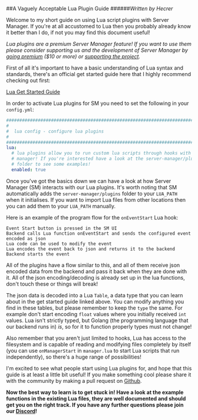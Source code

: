 ##A Vaguely Acceptable Lua Plugin Guide
######*Written by Hecrer*

Welcome to my short guide on using Lua script plugins with Server Manager. If you're
at all accustomed to Lua then you probably already know it better than I do, if not
you may find this document useful!

*Lua plugins are a premium Server Manager feature! If you want to use them please consider supporting us and 
the development of Server Manager by [going premium](https://www.paypal.com/ncp/payment/RSDZTT23ZE4F4) ($10 or more) 
or [supporting the project](https://github.com/rodrigoangeloni/assetto-server-manager).*

First of all it's important to have a basic understanding of Lua syntax and standards, there's an official 
get started guide here that I highly recommend checking out first:
 
[Lua Get Started Guide](https://www.lua.org/pil/1.html)

In order to activate Lua plugins for SM you need to set the following in your ```config.yml```:

```yaml
################################################################################
#
#  lua config - configure lua plugins
#
################################################################################
lua:
  # lua plugins allow you to run custom lua scripts through hooks with server
  # manager! If you're interested have a look at the server-manager/plugins
  # folder to see some examples!
  enabled: true
```

Once you've got the basics down we can have a look at how Server Manager (SM) interacts with our Lua plugins. 
It's worth noting that SM automatically adds the ```server-manager/plugins``` folder to your ```LUA_PATH``` when it initialises.
If you want to import Lua files from other locations then you can add them to your ```LUA_PATH``` manually.

Here is an example of the program flow for the ```onEventStart``` Lua hook:

```
Event Start button is pressed in the SM UI
Backend calls Lua function onEventStart and sends the configured event encoded as json
Lua code can be used to modify the event
Lua encodes the event back to json and returns it to the backend
Backend starts the event
```

All of the plugins have a flow similar to this, and all of them receive json encoded data from the backend and pass it 
back when they are done with it. All of the json encoding/decoding is already set up in the lua functions, don't touch 
these or things will break!

The json data is decoded into a Lua ```Table```, a data type that you can learn about in the get started guide linked above. 
You can modify anything you find in these tables, but please remember to keep the ```type``` the same. For example don't 
start encoding ```float``` values where you initially received ```int``` values. Lua isn't strictly typed, but Golang 
(the programming language that our backend runs in) *is*, so for it to function properly types must not change! 

Also remember that you aren't just limited to hooks, Lua has access to the filesystem and is capable of reading and 
modifying files completely by itself (you can use ```onManagerStart``` in ```manager.lua``` to start Lua scripts that run 
independently), so there's a huge range of possibilities!

I'm excited to see what people start using Lua plugins for, and hope that this guide is at least a little bit useful! 
If you make something cool please share it with the 
community by making a pull request on [Github](https://github.com/JustaPenguin/assetto-server-manager).

**Now the best way to learn is to get stuck in! Have a look at the example functions in the existing Lua files, they 
are well documented and should get you on the right track. If you have any further questions please join our 
[Discord](https://discordapp.com/invite/6DGKJzB)!**